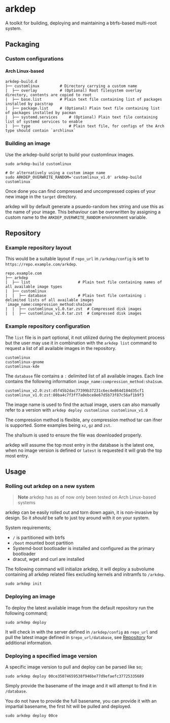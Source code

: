 # arkdep
A toolkit for building, deploying and maintaining a btrfs-based multi-root system.

## Packaging
### Custom configurations
#### Arch Linux-based
```text
arkdep-build.d
├── customlinux			# Directory carrying a custom name
|  ├── overlay			# (Optional) Root filesystem overlay directory, contents are copied to root
|  ├── base.list		# Plain text file containing list of packages installed by pacstrap
|  ├── package.list		# (Optional) Plain text file containing list of packages installed by pacman
|  ├── systemd.services		# (Optional) Plain text file containing list of systemd services to enable
|  ├── type         		# Plain text file, for configs of the Arch type should contain `archlinux`
```

### Building an image
Use the arkdep-build script to build your customlinux images.

```shell
sudo arkdep-build customlinux

# Or alternatively using a custom image name
sudo ARKDEP_OVERWRITE_RANDOM='customlinux_v1.0' arkdep-build customlinux
```

Once done you can find compressed and uncompressed copies of your new image in the `target` directory.

arkdep will by default generate a psuedo-random hex string and use this as the name of your image. This behaviour can be overwritten by assigning a custom name to the `ARKDEP_OVERWRITE_RANDOM` environment variable.

## Repository

### Example repository layout
This would be a suitable layout if `repo_url` in `/arkdep/config` is set to `https://repo.example.com/arkdep`.
```text
repo.example.com
├── arkdep
|  ├── list		                # Plain text file containing names of all available image types
|  ├── customlinux
|  |  ├── database		        # Plain text file containing : delimited lists of all available images `image_name:compression_method:sha1sum`
|  |  ├── customlinux_v1.0.tar.zst	# Compressed disk images
|  |  ├── customlinux_v2.0.tar.zst	# Compressed disk images
```

### Example repository configuration
The `list` file is in part optional, it not utilized during the deployment process but the user may use it in combination with the `arkdep list` command to request a list of all available images in the repository.
```text
customlinux
customlinux-gnome
customlinux-kde
```

The `database` file contains a `:` delimited list of all available images. Each line contains the following information `image_name:compression_method:sha1sum`.
```text
customlinux_v2.0:zst:d5f45b2dac77399b37231c6ec4e864d184d35cf1
customlinux_v1.0:zst:80ba4c7f3ff7a0ebce8e67d5b73f87c56af1b9f3
```
The image name is used to find the actual image, users can also manually refer to a version with `arkdep deploy customlinux customlinux_v1.0`

The compression method is flexible, any compression method tar can ifner is supported. Some examples being `xz`, `gz` and `zst`.

The sha1sum is used to ensure the file was downloaded properly.

arkdep will assume the top most entry in the database is the latest one, when no image version is defined or `latest` is requested it will grab the top most entry.

## Usage
### Rolling out arkdep on a new system

> **Note** arkdep has as of now only been tested on Arch Linux-based systems

arkdep can be easily rolled out and torn down again, it is non-invasive by design. So it _should_ be safe to just toy around with it on your system.

System requirements;
- `/` is partitioned with btrfs
- `/boot` mounted boot partition
- Systemd-boot bootloader is installed and configured as the primary bootloader
- dracut, wget and curl are installed

The following command will initialize arkdep, it will deploy a subvolume containing all arkdep related files excluding kernels and initramfs to `/arkdep`.
```shell
sudo arkdep init
```

### Deploying an image
To deploy the latest available image from the default repository run the following command;
```shell
sudo arkdep deploy
```
It will check in with the server defined in `/arkdep/config` as `repo_url` and pull the latest image defined in `$repo_url/database`, see [Repository](#Repository) for additional information.

### Deploying a specified image version
A specific image version to pull and deploy can be parsed like so;
```shell
sudo arkdep deploy 00ce35074659538f946be77d9efaefc37725335689
```
Simply provide the basename of the image and it will attempt to find it in `/database`.

You do not have to provide the full basename, you can provide it with an impartial basename, the first hit will be pulled and deployed.
```shell
sudo arkdep deploy 00ce
```
